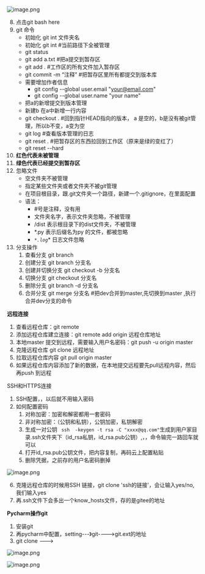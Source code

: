![image.png](https://fynotefile.oss-cn-zhangjiakou.aliyuncs.com/fynote/fyfile/14697/1660709393050/0159a6590bcd4658b23c80e2786b9a3b.png)

8. 点击git bash here
9. git 命令
   * 初始化 git int 文件夹名
   * 初始化 git int  #当前路径下全被管理
   * git status
   * git add a.txt  #把a提交到暂存区
   * git add .   #工作区的所有文件加入暂存区
   * git commit -m “注释” #把暂存区里所有都提交到版本库
   * 需要增加作者信息
     * git config --global user.email "your@email.com"
     * git config --global user.name "your name"
   * 把a的新增提交到版本管理
   * 新建b 在a中新增一行内容
   * git checkout .  #回到指针HEAD指向的版本， a 是空的，b是没有被git管理，所以b不变，a变为空
   * git log #查看版本管理的日志
   * git reset .  #把暂存区的东西拉回到工作区（原来是绿的变红了）
   * git reset --hard
10. **红色代表未被管理**
11. **绿色代表已经提交到暂存区**
12. 忽略文件
    * 空文件夹不被管理
    * 指定某些文件夹或者文件夹不被git管理
    * 在项目根目录，跟.git文件夹一个路径，新建一个.gitignore，在里面配置
    * 语法：
      * #号是注释，没有用
      * 文件夹名字，表示文件夹忽略，不被管理
      * /dist 表示根目录下的dist文件夹，不被管理
      * *.py  表示后缀名为py 的文件，都被忽略
      * *`*.log`**   日志文件忽略
13. 分支操作
    1. 查看分支  git branch
    2. 创建分支  git branch  分支名
    3. 创建并切换分支  git checkout -b 分支名
    4. 切换分支  git checkout 分支名
    5. 删除分支  git branch -d 分支名
    6. 合并分支 git merge 分支名  #把dev合并到master,先切换到master ,执行合并dev分支的命令

**远程连接**

1. 查看远程仓库：git remote
2. 添加远程仓库建立连接：git remote add origin 远程仓库地址
3. 本地master 提交到远程，需要输入用户名密码：git push -u origin master
4. 克隆远程仓库  git clone 远程地址
5. 拉取远程仓库内容   git pull origin master
6. 如果远程仓库内容添加了新的数据，在本地提交远程要先pull远程内容，然后再push 到远程

SSH和HTTPS连接

1. SSH配置，，以后就不用输入密码
2. 如何配置密码
   1. 对称加密：加密和解密都用一套密码
   2. 非对称加密：（公钥和私钥），公钥加密，私钥解密
   3. 生成一对公钥 ` ssh  -keygen -t rsa -C "xxxx@qq.com"`生成到用户家目录.ssh文件夹下（id_rsa私钥，id_rsa.pub公钥）,，，命令输完一路回车就可以
   4. 打开id_rsa.pub公钥文件，把内容复制，再码云上配置粘贴
   5. 删除凭据，之前存的用户名密码删掉

![image.png](https://fynotefile.oss-cn-zhangjiakou.aliyuncs.com/fynote/fyfile/14697/1660709393050/7d81c113ed8f43679a08e12266d501de.png)

6. 克隆远程仓库的时候用SSH 链接，git clone  'ssh的链接'，会让输入yes/no,我们输入yes
7. 再.ssh文件下会多出一个know_hosts文件，存的是gitee的地址

**Pycharm操作git**

1. 安装git
2. 再pycharm中配置，setting---》git---->git.ext的地址
3. git clone --->

![image.png](https://fynotefile.oss-cn-zhangjiakou.aliyuncs.com/fynote/fyfile/14697/1660709393050/0781c043ecc14737963ed7f4ce4d7d90.png)

![image.png](https://fynotefile.oss-cn-zhangjiakou.aliyuncs.com/fynote/fyfile/14697/1660709393050/8f175691d93942c084b1af7aae7d5e7a.png)